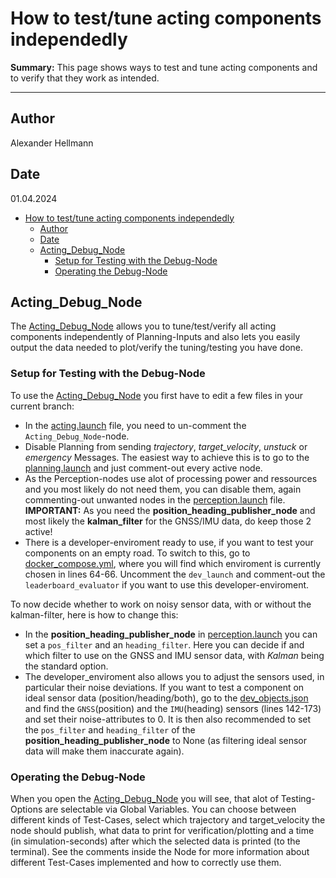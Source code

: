 # How to test/tune acting components independedly

**Summary:** This page shows ways to test and tune acting components and to verify that they work as intended.

---

## Author

Alexander Hellmann

## Date

01.04.2024

<!-- TOC -->
- [How to test/tune acting components independedly](#how-to-testtune-acting-components-independedly)
  - [Author](#author)
  - [Date](#date)
  - [Acting\_Debug\_Node](#acting_debug_node)
    - [Setup for Testing with the Debug-Node](#setup-for-testing-with-the-debug-node)
    - [Operating the Debug-Node](#operating-the-debug-node)
<!-- TOC -->

## Acting_Debug_Node

The [Acting_Debug_Node](../../code/acting/src/acting/Acting_Debug_Node.py) allows you to tune/test/verify all acting components independently of Planning-Inputs and also lets you easily output the data needed to plot/verify the tuning/testing you have done.

### Setup for Testing with the Debug-Node

To use the [Acting_Debug_Node](../../code/acting/src/acting/Acting_Debug_Node.py) you first have to edit a few files in your current branch:

- In the [acting.launch](../../code/acting/launch/acting.launch) file, you need to un-comment the ```Acting_Debug_Node```-node.
- Disable Planning from sending *trajectory*, *target_velocity*, *unstuck* or *emergency* Messages.
The easiest way to achieve this is to go to the [planning.launch](../../code/planning/launch/planning.launch) and just comment-out every active node.
- As the Perception-nodes use alot of processing power and ressources and you most likely do not need them, you can disable them, again commenting-out unwanted nodes in the [perception.launch](../../code/perception/launch/perception.launch) file.
**IMPORTANT:** As you need the **position_heading_publisher_node** and most likely the **kalman_filter** for the GNSS/IMU data, do keep those 2 active!
- There is a developer-enviroment ready to use, if you want to test your components on an empty road.
To switch to this, go to [docker_compose.yml](../../build/docker-compose.yml), where you will find which enviroment is currently chosen in lines 64-66. Uncomment the ```dev_launch``` and comment-out the ```leaderboard_evaluator``` if you want to use this developer-enviroment.

To now decide whether to work on noisy sensor data, with or without the kalman-filter, here is how to change this:

- In the **position_heading_publisher_node** in [perception.launch](../../code/perception/launch/perception.launch) you can set a ```pos_filter``` and an ```heading_filter```. Here you can decide if and which filter to use on the GNSS and IMU sensor data, with *Kalman* being the standard option.
- The developer_enviroment also allows you to adjust the sensors used, in particular their noise deviations.
If you want to test a component on ideal sensor data (position/heading/both), go to the [dev_objects.json](../../code/agent/config/dev_objects.json) and find the ```GNSS```(position) and the ```IMU```(heading) sensors (lines 142-173) and set their noise-attributes to 0.
It is then also recommended to set the ```pos_filter``` and ```heading_filter``` of the **position_heading_publisher_node** to None (as filtering ideal sensor data will make them inaccurate again).

### Operating the Debug-Node

When you open the [Acting_Debug_Node](../../code/acting/src/acting/Acting_Debug_Node.py) you will see, that alot of Testing-Options are selectable via Global Variables.
You can choose between different kinds of Test-Cases, select which trajectory and target_velocity the node should publish, what data to print for verification/plotting and a time (in simulation-seconds) after which the selected data is printed (to the terminal).
See the comments inside the Node for more information about different Test-Cases implemented and how to correctly use them.
